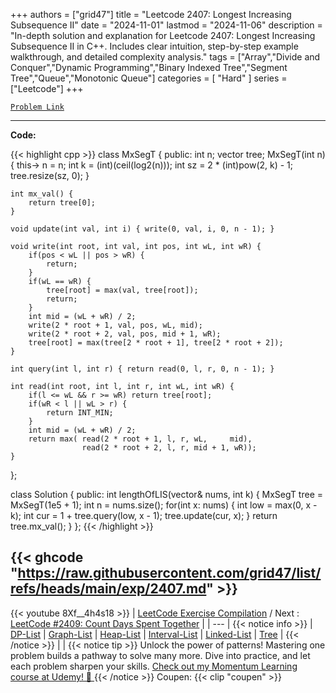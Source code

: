 
+++
authors = ["grid47"]
title = "Leetcode 2407: Longest Increasing Subsequence II"
date = "2024-11-01"
lastmod = "2024-11-06"
description = "In-depth solution and explanation for Leetcode 2407: Longest Increasing Subsequence II in C++. Includes clear intuition, step-by-step example walkthrough, and detailed complexity analysis."
tags = ["Array","Divide and Conquer","Dynamic Programming","Binary Indexed Tree","Segment Tree","Queue","Monotonic Queue"]
categories = [
    "Hard"
]
series = ["Leetcode"]
+++



[`Problem Link`](https://leetcode.com/problems/longest-increasing-subsequence-ii/description/)

---
**Code:**

{{< highlight cpp >}}
class MxSegT {
    public:
    int n;
    vector<int> tree;
    MxSegT(int n) {
        this-> n = n;
        int k = (int)(ceil(log2(n)));
        int sz = 2 * (int)pow(2, k) - 1;
        tree.resize(sz, 0);
    }
    
    int mx_val() {
        return tree[0];
    }
    
    void update(int val, int i) { write(0, val, i, 0, n - 1); }
    
    void write(int root, int val, int pos, int wL, int wR) {
        if(pos < wL || pos > wR) {
            return;
        }
        if(wL == wR) {
            tree[root] = max(val, tree[root]);
            return;
        }
        int mid = (wL + wR) / 2;
        write(2 * root + 1, val, pos, wL, mid);
        write(2 * root + 2, val, pos, mid + 1, wR);
        tree[root] = max(tree[2 * root + 1], tree[2 * root + 2]);
    }
    
    int query(int l, int r) { return read(0, l, r, 0, n - 1); }
    
    int read(int root, int l, int r, int wL, int wR) {
        if(l <= wL && r >= wR) return tree[root];
        if(wR < l || wL > r) {
            return INT_MIN;
        }
        int mid = (wL + wR) / 2;
        return max( read(2 * root + 1, l, r, wL,     mid),
                    read(2 * root + 2, l, r, mid + 1, wR));
    }

};

class Solution {
public:
    int lengthOfLIS(vector<int>& nums, int k) {
        MxSegT tree = MxSegT(1e5 + 1);
        int n = nums.size();
        for(int x: nums) {
            int low = max(0, x - k);
            int cur = 1 + tree.query(low, x - 1);
            tree.update(cur, x);
        }
        return tree.mx_val();
    }
};
{{< /highlight >}}

{{< ghcode "https://raw.githubusercontent.com/grid47/list/refs/heads/main/exp/2407.md" >}}
---
{{< youtube 8Xf__4h4s18 >}}
| [LeetCode Exercise Compilation](https://grid47.xyz/leetcode/) / Next : [LeetCode #2409: Count Days Spent Together](https://grid47.xyz/posts/leetcode_2409) |
| --- |
{{< notice info >}}
| [DP-List](https://grid47.xyz/lists/dp/) | [Graph-List](https://grid47.xyz/lists/graph/) | [Heap-List](https://grid47.xyz/lists/heap/) | [Interval-List](https://grid47.xyz/lists/interval/) | [Linked-List](https://grid47.xyz/lists/ll/) | [Tree](https://grid47.xyz/lists/tree/) |
{{< /notice >}}
| |
{{< notice tip >}}
Unlock the power of patterns! Mastering one problem builds a pathway to solve many more. Dive into practice, and let each problem sharpen your skills. [Check out my Momentum Learning course at Udemy! 🚀 ](https://www.udemy.com/course/algorithms-and-data-structures-in-cpp/)
{{< /notice >}}
Coupen: {{< clip "coupen" >}}
